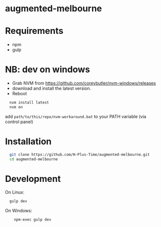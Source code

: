 # augmented-melbourne

# Requirements
* npm
* gulp

# NB: dev on windows
* Grab NVM from https://github.com/coreybutler/nvm-windows/releases
* download and install the latest version.
* Reboot
```bash
  nvm install latest
  nvm on
```

add `path/to/this/repo/nvm-workaround.bat` to your PATH variable (via control panel)
# Installation
```bash
  git clone https://github.com/H-Plus-Time/augmented-melbourne.git
  cd augmented-melbourne
```

# Development
On Linux: 
```bash
  gulp dev
```

On Windows:
```bash
    npm-exec gulp dev
```

